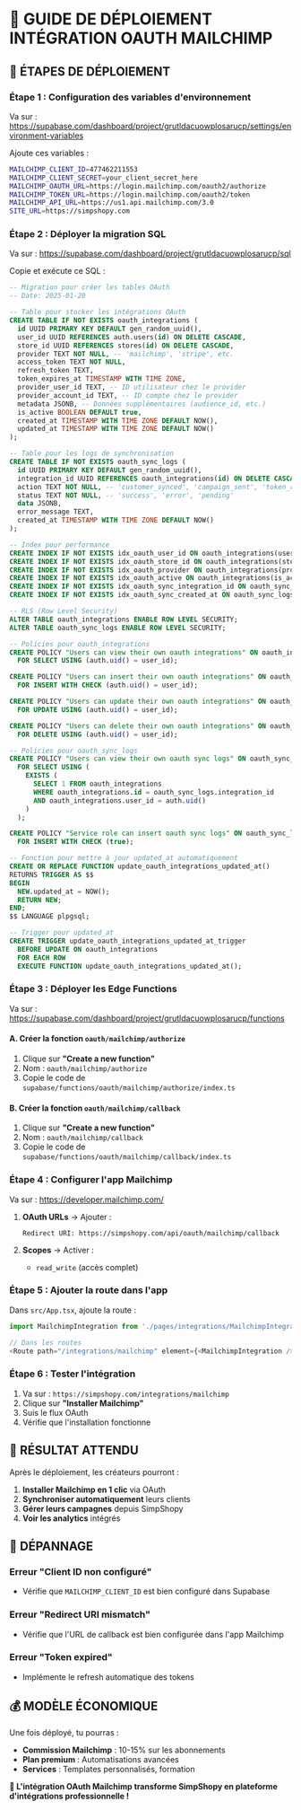 # 🚀 GUIDE DE DÉPLOIEMENT INTÉGRATION OAUTH MAILCHIMP

## 🎯 **ÉTAPES DE DÉPLOIEMENT**

### **Étape 1 : Configuration des variables d'environnement**

Va sur : https://supabase.com/dashboard/project/grutldacuowplosarucp/settings/environment-variables

Ajoute ces variables :
```bash
MAILCHIMP_CLIENT_ID=477462211553
MAILCHIMP_CLIENT_SECRET=your_client_secret_here
MAILCHIMP_OAUTH_URL=https://login.mailchimp.com/oauth2/authorize
MAILCHIMP_TOKEN_URL=https://login.mailchimp.com/oauth2/token
MAILCHIMP_API_URL=https://us1.api.mailchimp.com/3.0
SITE_URL=https://simpshopy.com
```

### **Étape 2 : Déployer la migration SQL**

Va sur : https://supabase.com/dashboard/project/grutldacuowplosarucp/sql

Copie et exécute ce SQL :

```sql
-- Migration pour créer les tables OAuth
-- Date: 2025-01-20

-- Table pour stocker les intégrations OAuth
CREATE TABLE IF NOT EXISTS oauth_integrations (
  id UUID PRIMARY KEY DEFAULT gen_random_uuid(),
  user_id UUID REFERENCES auth.users(id) ON DELETE CASCADE,
  store_id UUID REFERENCES stores(id) ON DELETE CASCADE,
  provider TEXT NOT NULL, -- 'mailchimp', 'stripe', etc.
  access_token TEXT NOT NULL,
  refresh_token TEXT,
  token_expires_at TIMESTAMP WITH TIME ZONE,
  provider_user_id TEXT, -- ID utilisateur chez le provider
  provider_account_id TEXT, -- ID compte chez le provider
  metadata JSONB, -- Données supplémentaires (audience_id, etc.)
  is_active BOOLEAN DEFAULT true,
  created_at TIMESTAMP WITH TIME ZONE DEFAULT NOW(),
  updated_at TIMESTAMP WITH TIME ZONE DEFAULT NOW()
);

-- Table pour les logs de synchronisation
CREATE TABLE IF NOT EXISTS oauth_sync_logs (
  id UUID PRIMARY KEY DEFAULT gen_random_uuid(),
  integration_id UUID REFERENCES oauth_integrations(id) ON DELETE CASCADE,
  action TEXT NOT NULL, -- 'customer_synced', 'campaign_sent', 'token_refreshed'
  status TEXT NOT NULL, -- 'success', 'error', 'pending'
  data JSONB,
  error_message TEXT,
  created_at TIMESTAMP WITH TIME ZONE DEFAULT NOW()
);

-- Index pour performance
CREATE INDEX IF NOT EXISTS idx_oauth_user_id ON oauth_integrations(user_id);
CREATE INDEX IF NOT EXISTS idx_oauth_store_id ON oauth_integrations(store_id);
CREATE INDEX IF NOT EXISTS idx_oauth_provider ON oauth_integrations(provider);
CREATE INDEX IF NOT EXISTS idx_oauth_active ON oauth_integrations(is_active);
CREATE INDEX IF NOT EXISTS idx_oauth_sync_integration_id ON oauth_sync_logs(integration_id);
CREATE INDEX IF NOT EXISTS idx_oauth_sync_created_at ON oauth_sync_logs(created_at);

-- RLS (Row Level Security)
ALTER TABLE oauth_integrations ENABLE ROW LEVEL SECURITY;
ALTER TABLE oauth_sync_logs ENABLE ROW LEVEL SECURITY;

-- Policies pour oauth_integrations
CREATE POLICY "Users can view their own oauth integrations" ON oauth_integrations
  FOR SELECT USING (auth.uid() = user_id);

CREATE POLICY "Users can insert their own oauth integrations" ON oauth_integrations
  FOR INSERT WITH CHECK (auth.uid() = user_id);

CREATE POLICY "Users can update their own oauth integrations" ON oauth_integrations
  FOR UPDATE USING (auth.uid() = user_id);

CREATE POLICY "Users can delete their own oauth integrations" ON oauth_integrations
  FOR DELETE USING (auth.uid() = user_id);

-- Policies pour oauth_sync_logs
CREATE POLICY "Users can view their own oauth sync logs" ON oauth_sync_logs
  FOR SELECT USING (
    EXISTS (
      SELECT 1 FROM oauth_integrations 
      WHERE oauth_integrations.id = oauth_sync_logs.integration_id 
      AND oauth_integrations.user_id = auth.uid()
    )
  );

CREATE POLICY "Service role can insert oauth sync logs" ON oauth_sync_logs
  FOR INSERT WITH CHECK (true);

-- Fonction pour mettre à jour updated_at automatiquement
CREATE OR REPLACE FUNCTION update_oauth_integrations_updated_at()
RETURNS TRIGGER AS $$
BEGIN
  NEW.updated_at = NOW();
  RETURN NEW;
END;
$$ LANGUAGE plpgsql;

-- Trigger pour updated_at
CREATE TRIGGER update_oauth_integrations_updated_at_trigger
  BEFORE UPDATE ON oauth_integrations
  FOR EACH ROW
  EXECUTE FUNCTION update_oauth_integrations_updated_at();
```

### **Étape 3 : Déployer les Edge Functions**

Va sur : https://supabase.com/dashboard/project/grutldacuowplosarucp/functions

#### **A. Créer la fonction `oauth/mailchimp/authorize`**

1. Clique sur **"Create a new function"**
2. Nom : `oauth/mailchimp/authorize`
3. Copie le code de `supabase/functions/oauth/mailchimp/authorize/index.ts`

#### **B. Créer la fonction `oauth/mailchimp/callback`**

1. Clique sur **"Create a new function"**
2. Nom : `oauth/mailchimp/callback`
3. Copie le code de `supabase/functions/oauth/mailchimp/callback/index.ts`

### **Étape 4 : Configurer l'app Mailchimp**

Va sur : https://developer.mailchimp.com/

1. **OAuth URLs** → Ajouter :
   ```
   Redirect URI: https://simpshopy.com/api/oauth/mailchimp/callback
   ```

2. **Scopes** → Activer :
   - `read_write` (accès complet)

### **Étape 5 : Ajouter la route dans l'app**

Dans `src/App.tsx`, ajoute la route :

```typescript
import MailchimpIntegration from './pages/integrations/MailchimpIntegration'

// Dans les routes
<Route path="/integrations/mailchimp" element={<MailchimpIntegration />} />
```

### **Étape 6 : Tester l'intégration**

1. Va sur : `https://simpshopy.com/integrations/mailchimp`
2. Clique sur **"Installer Mailchimp"**
3. Suis le flux OAuth
4. Vérifie que l'installation fonctionne

## 🎉 **RÉSULTAT ATTENDU**

Après le déploiement, les créateurs pourront :

1. **Installer Mailchimp en 1 clic** via OAuth
2. **Synchroniser automatiquement** leurs clients
3. **Gérer leurs campagnes** depuis SimpShopy
4. **Voir les analytics** intégrés

## 🔧 **DÉPANNAGE**

### **Erreur "Client ID non configuré"**
- Vérifie que `MAILCHIMP_CLIENT_ID` est bien configuré dans Supabase

### **Erreur "Redirect URI mismatch"**
- Vérifie que l'URL de callback est bien configurée dans l'app Mailchimp

### **Erreur "Token expired"**
- Implémente le refresh automatique des tokens

## 💰 **MODÈLE ÉCONOMIQUE**

Une fois déployé, tu pourras :

- **Commission Mailchimp** : 10-15% sur les abonnements
- **Plan premium** : Automatisations avancées
- **Services** : Templates personnalisés, formation

**🎯 L'intégration OAuth Mailchimp transforme SimpShopy en plateforme d'intégrations professionnelle !**
